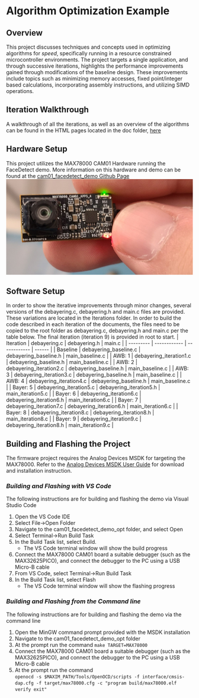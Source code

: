 # Algorithm Optimization Example

## Overview
This project discusses techniques and concepts used in optimizing algorithms for
_speed_, specifically running in a resource constrained microcontroller 
environments.  The project targets a single application, and through successive 
iterations, highlights the performance improvements gained through modifications 
of the baseline design.  These improvements include topics such as minimizing 
memory accesses, fixed point/integer based calculations, incorporating assembly 
instructions, and utilizing SIMD operations.  

## Iteration Walkthrough
A walkthrough of all the iterations, as well as an overview of the algorithms 
can be found in the HTML pages located in the doc folder, [here](doc/index.html)

## Hardware Setup
This project utilizes the MAX78000 CAM01 Hardware running the FaceDetect demo.
More information on this hardware and demo can be found at the 
[cam01_facedetect_demo Github Page](https://github.com/Analog-Devices-MSDK/msdk/tree/main/Examples/MAX78000/CNN/cam01_facedetect_demo)
![CAM01!](res/789692368.jpg)

## Software Setup
In order to show the iterative improvements through minor changes, several 
versions of the debayering.c, debayering.h and main.c files are provided.
These variations are located in the Iterations folder.  In order to build the
code described in each iteration of the documents, the files need to be copied
to the root folder as debayering.c, debayering.h and main.c per the table below.  The
final iteration (iteration 9) is provided in root to start.
| Iteration | debayering.c | debayering.h | main.c |
| --------- | ------------ | ------------ | ------ |
| Baseline  | debayering_baseline.c | debayering_baseline.h | main_baseline.c |
| AWB: 1  | debayering_iteration1.c | debayering_baseline.h | main_baseline.c |
| AWB: 2  | debayering_iteration2.c | debayering_baseline.h | main_baseline.c |
| AWB: 3  | debayering_iteration3.c | debayering_baseline.h | main_baseline.c |
| AWB: 4  | debayering_iteration4.c | debayering_baseline.h | main_baseline.c |
| Bayer: 5  | debayering_iteration5.c | debayering_iteration5.h | main_iteration5.c |
| Bayer: 6  | debayering_iteration6.c | debayering_iteration6.h | main_iteration6.c |
| Bayer: 7  | debayering_iteration7.c | debayering_iteration6.h | main_iteration6.c |
| Bayer: 8  | debayering_iteration8.c | debayering_iteration8.h | main_iteration8.c |
| Bayer: 9  | debayering_iteration9.c | debayering_iteration8.h | main_iteration9.c |

## Building and Flashing the Project
The firmware project requires the Analog Devices MSDK for targeting the 
MAX78000.  Refer to the [Analog Devices MSDK User Guide](https://analog-devices-msdk.github.io/msdk/USERGUIDE/)
for download and installation instruction. 

### *Building and Flashing with VS Code*
The following instructions are for building and flashing the demo via
Visual Studio Code
 1. Open the VS Code IDE
 2. Select File->Open Folder
 3. Navigate to the cam01_facedetect_demo_opt folder, and select Open
 4. Select Terminal->Run Build Task
 5. In the Build Task list, select Build.
     * The VS Code terminal window will show the build progress
 6. Connect the MAX78000 CAM01 board a suitable debugger (such as the 
    MAX32625PICO), and connect the debugger to the PC using a USB Micro-B cable
 7. From VS Code, select Terminal->Run Build Task
 8. In the Build Task list, select Flash
     * The VS Code terminal window will show the flashing progress

### *Building and Flashing from the Command line*
The following instructions are for building and flashing the demo via
the command line
 1. Open the MinGW command prompt provided with the MSDK installation
 2. Navigate to the cam01_facedetect_demo_opt folder
 3. At the prompt run the command `make TARGET=MAX78000`
 4. Connect the MAX78000 CAM01 board a suitable debugger (such as the 
    MAX32625PICO), and connect the debugger to the PC using a USB Micro-B cable
 5. At the prompt run the command    
 `openocd -s $MAXIM_PATH/Tools/OpenOCD/scripts -f interface/cmsis-dap.cfg -f target/max78000.cfg -c "program build/max78000.elf verify exit"`



